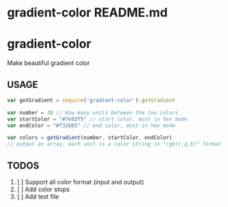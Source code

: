 # gradient-color README.md
# gradient-color
Make beautiful gradient color

## USAGE

```js
var getGradient = require('gradient-color').getGradient

var number = 30 // How many units between the two colors
var startColor = "#7e93f5" // start color, must in hex mode
var endColor = "#f32b65" // end color, must in hex mode

var colors = getGradient(number, startColor, endColor)
// output an array, each unit is a color string in "rgb(r,g,b)" format
```


## TODOS

1. [ ] Support all color format (input and output)
2. [ ] Add color stops
3. [ ] Add test file